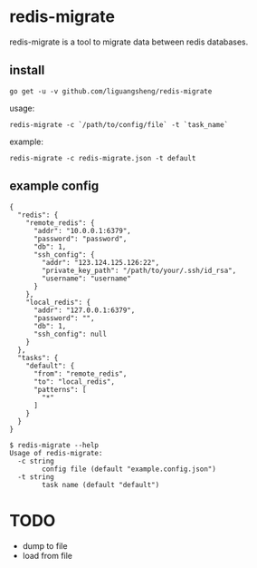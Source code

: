 # redis-migrate
redis-migrate is a tool to migrate data between redis databases.

## install
```
go get -u -v github.com/liguangsheng/redis-migrate
```

usage:
```
redis-migrate -c `/path/to/config/file` -t `task_name`
```

example:
```
redis-migrate -c redis-migrate.json -t default
```

## example config
```
{
  "redis": {
    "remote_redis": {
      "addr": "10.0.0.1:6379",
      "password": "password",
      "db": 1,
      "ssh_config": {
        "addr": "123.124.125.126:22",
        "private_key_path": "/path/to/your/.ssh/id_rsa",
        "username": "username"
      }
    },
    "local_redis": {
      "addr": "127.0.0.1:6379",
      "password": "",
      "db": 1,
      "ssh_config": null
    }
  },
  "tasks": {
    "default": {
      "from": "remote_redis",
      "to": "local_redis",
      "patterns": [
        "*"
      ]
    }
  }
}
```


```
$ redis-migrate --help
Usage of redis-migrate:
  -c string
    	config file (default "example.config.json")
  -t string
    	task name (default "default")
```

# TODO

- dump to file
- load from file
